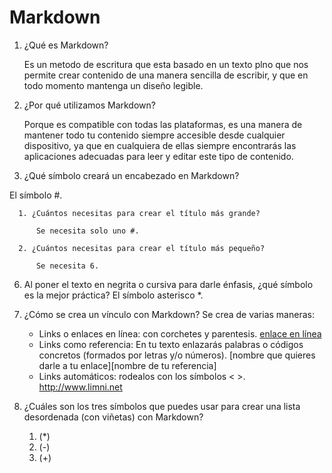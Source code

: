 # Markdown
1. ¿Qué es Markdown?

   Es un metodo de escritura que esta basado en un texto plno que nos permite crear contenido de una manera sencilla de escribir, y que en todo momento mantenga un diseño legible.
3. ¿Por qué utilizamos Markdown?

   Porque es compatible con todas las plataformas,  es una manera de mantener todo tu contenido siempre accesible desde cualquier dispositivo, ya que en cualquiera de ellas           siempre encontrarás las aplicaciones adecuadas para leer y editar este tipo de contenido.
  
  5. ¿Qué símbolo creará un encabezado en Markdown?
  
  El símbolo #.
       
      1. ¿Cuántos necesitas para crear el título más grande?
         
          Se necesita solo uno #.
       
      2. ¿Cuántos necesitas para crear el título más pequeño?
          
          Se necesita 6.
6. Al poner el texto en negrita o cursiva para darle énfasis, ¿qué símbolo es la mejor práctica?
   El símbolo asterisco *.
7. ¿Cómo se crea un vínculo con Markdown?
    Se crea de varias maneras:
    * Links o enlaces en línea: con corchetes y parentesis. [enlace en línea](http://www.limni.net)
    * Links como referencia: En tu texto enlazarás palabras o códigos concretos (formados por letras y/o números). [nombre que quieres darle a tu enlace][nombre de tu referencia]
    * Links automáticos: rodealos con los símbolos < >. <http://www.limni.net>

8. ¿Cuáles son los tres símbolos que puedes usar para crear una lista desordenada (con viñetas) con Markdown?
   1. (*)
   2. (-)
   3. (+)
